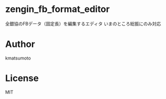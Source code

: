 # zengin_fb_format_editor
全銀協のFBデータ（固定長）を編集するエディタ
いまのところ総振にのみ対応

# Author
kmatsumoto

# License
MIT
